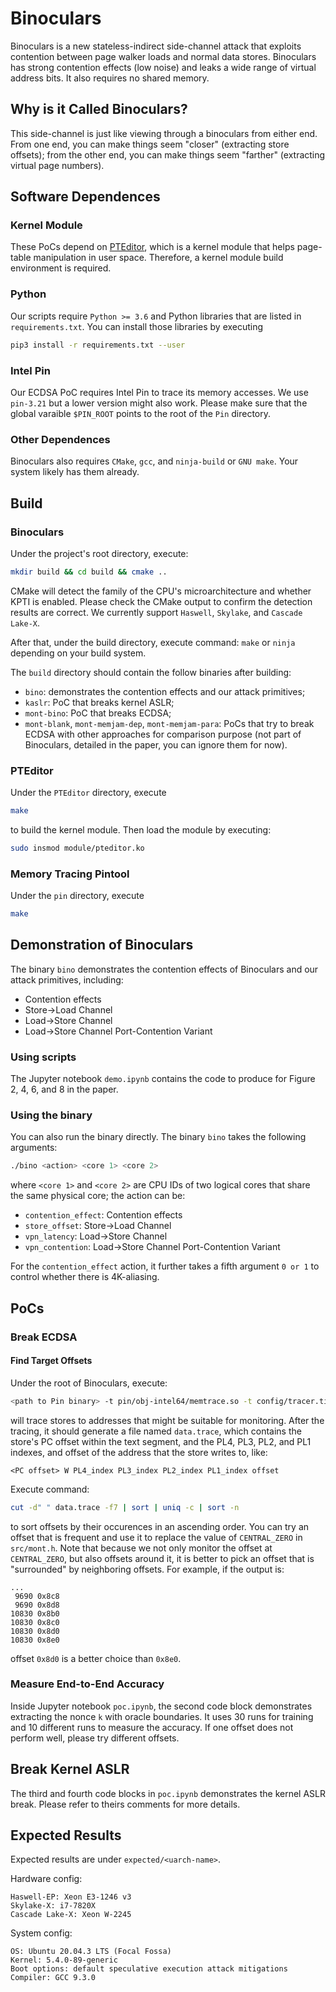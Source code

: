 # Binoculars
Binoculars is a new stateless-indirect side-channel attack that exploits
contention between page walker loads and normal data stores.
Binoculars has strong contention effects (low noise)
and leaks a wide range of virtual address bits.
It also requires no shared memory.

## Why is it Called Binoculars?
This side-channel is just like viewing through a binoculars from either end.
From one end, you can make things seem "closer" (extracting store offsets);
from the other end, you can make things seem "farther" (extracting virtual page numbers).

## Software Dependences
### Kernel Module
These PoCs depend on [PTEditor](https://github.com/misc0110/PTEditor),
which is a kernel module that helps page-table manipulation in user space.
Therefore, a kernel module build environment is required.

### Python
Our scripts require `Python >= 3.6` and Python libraries that are listed in `requirements.txt`.
You can install those libraries by executing
```bash
pip3 install -r requirements.txt --user
```

### Intel Pin
Our ECDSA PoC requires Intel Pin to trace its memory accesses.
We use `pin-3.21` but a lower version might also work.
Please make sure that the global varaible `$PIN_ROOT`
points to the root of the `Pin` directory.

### Other Dependences
Binoculars also requires `CMake`, `gcc`, and `ninja-build` or `GNU make`.
Your system likely has them already.

## Build
### Binoculars
Under the project's root directory,
execute:
```bash
mkdir build && cd build && cmake ..
```
CMake will detect the family of the CPU's microarchitecture
and whether KPTI is enabled.
Please check the CMake output to confirm the detection results are correct.
We currently support `Haswell`, `Skylake`, and `Cascade Lake-X`.

After that, under the build directory, execute command:
`make` or `ninja` depending on your build system.

The `build` directory should contain the follow binaries after building:
- `bino`: demonstrates the contention effects and our attack primitives;
- `kaslr`: PoC that breaks kernel ASLR;
- `mont-bino`: PoC that breaks ECDSA;
- `mont-blank`, `mont-memjam-dep`, `mont-memjam-para`:
PoCs that try to break ECDSA with other approaches for comparison purpose
(not part of Binoculars, detailed in the paper, you can ignore them for now).

### PTEditor
Under the `PTEditor` directory, execute
```bash
make
```
to build the kernel module.
Then load the module by executing:
```bash
sudo insmod module/pteditor.ko
```

### Memory Tracing Pintool
Under the `pin` directory, execute
```bash
make
```

## Demonstration of Binoculars
The binary `bino` demonstrates the contention effects
of Binoculars and our attack primitives,
including:
- Contention effects
- Store->Load Channel
- Load->Store Channel
- Load->Store Channel Port-Contention Variant

### Using scripts
The Jupyter notebook `demo.ipynb` contains the code to produce for
Figure 2, 4, 6, and 8 in the paper.

### Using the binary
You can also run the binary directly.
The binary `bino` takes the following arguments:
```bash
./bino <action> <core 1> <core 2>
```
where `<core 1>` and `<core 2>` are CPU IDs
of two logical cores that share the same physical core;
the action can be:
- `contention_effect`: Contention effects
- `store_offset`: Store->Load Channel
- `vpn_latency`: Load->Store Channel
- `vpn_contention`: Load->Store Channel Port-Contention Variant

For the `contention_effect` action,
it further takes a fifth argument `0 or 1`
to control whether there is 4K-aliasing.

## PoCs
### Break ECDSA
#### Find Target Offsets
Under the root of Binoculars, execute:
```bash
<path to Pin binary> -t pin/obj-intel64/memtrace.so -t config/tracer.tinfo -- ossl/openssl dgst -ecdsa-with-SHA1 -sign ossl/private.pem ossl/data > /dev/null
```
will trace stores to addresses that might be suitable for monitoring.
After the tracing, it should generate a file named `data.trace`,
which contains the store's PC offset within the text segment,
and the PL4, PL3, PL2, and PL1 indexes, and offset of the address
that the store writes to, like:
```
<PC offset> W PL4_index PL3_index PL2_index PL1_index offset
```

Execute command:
```bash
cut -d" " data.trace -f7 | sort | uniq -c | sort -n
```
to sort offsets by their occurences in an ascending order.
You can try an offset that is frequent
and use it to replace the value of `CENTRAL_ZERO` in `src/mont.h`.
Note that because we not only monitor the offset at `CENTRAL_ZERO`,
but also offsets around it,
it is better to pick an offset that is "surrounded" by neighboring offsets.
For example, if the output is:
```
...
 9690 0x8c8
 9690 0x8d8
10830 0x8b0
10830 0x8c0
10830 0x8d0
10830 0x8e0
```
offset `0x8d0` is a better choice than `0x8e0`.


### Measure End-to-End Accuracy
Inside Jupyter notebook `poc.ipynb`,
the second code block demonstrates extracting the nonce `k`
with oracle boundaries.
It uses 30 runs for training and 10 different runs to measure the accuracy.
If one offset does not perform well, please try different offsets.

## Break Kernel ASLR
The third and fourth code blocks in `poc.ipynb`
demonstrates the kernel ASLR break.
Please refer to theirs comments for more details.

## Expected Results
Expected results are under `expected/<uarch-name>`.

Hardware config:
```
Haswell-EP: Xeon E3-1246 v3
Skylake-X: i7-7820X
Cascade Lake-X: Xeon W-2245
```

System config:
```
OS: Ubuntu 20.04.3 LTS (Focal Fossa)
Kernel: 5.4.0-89-generic
Boot options: default speculative execution attack mitigations
Compiler: GCC 9.3.0
```
